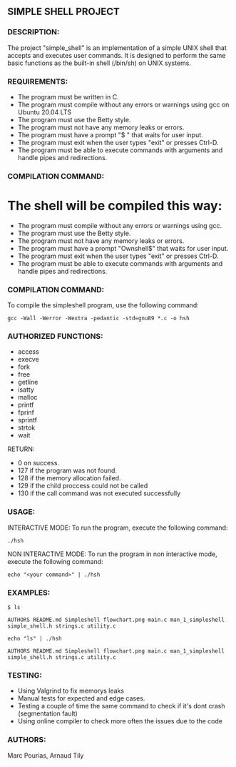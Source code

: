 ## SIMPLE SHELL PROJECT

### DESCRIPTION:
The project "simple_shell" is an implementation of a simple UNIX shell that accepts and executes user commands.
It is designed to perform the same basic functions as the built-in shell (/bin/sh) on UNIX systems.

### REQUIREMENTS:
- The program must be written in C.
- The program must compile without any errors or warnings using gcc on Ubuntu 20.04 LTS
- The program must use the Betty style.
- The program must not have any memory leaks or errors.
- The program must have a prompt "$ " that waits for user input.
- The program must exit when the user types "exit" or presses Ctrl-D.
- The program must be able to execute commands with arguments and handle pipes and redirections.

### COMPILATION COMMAND:
The shell will be compiled this way:
=======
- The program must compile without any errors or warnings using gcc.
- The program must use the Betty style.
- The program must not have any memory leaks or errors.
- The program must have a prompt "Ownshell$" that waits for user input.
- The program must exit when the user types "exit" or presses Ctrl-D.
- The program must be able to execute commands with arguments and handle pipes and redirections.

### COMPILATION COMMAND:
To compile the simpleshell program, use the following command:

```
gcc -Wall -Werror -Wextra -pedantic -std=gnu89 *.c -o hsh
```

### AUTHORIZED FUNCTIONS:
- access
- execve
- fork
- free
- getline
- isatty
- malloc
- printf
- fprinf
- sprintf
- strtok
- wait

RETURN:
- 0 on success.
- 127 if the program was not found.
- 128 if the memory allocation failed.
- 129 if the child proccess could not be called
- 130 if the call command was not executed successfully

### USAGE:
INTERACTIVE MODE:
To run the program, execute the following command:

```
./hsh
```

NON INTERACTIVE MODE:
To run the program in non interactive mode, execute the following command:

```
echo "<your command>" | ./hsh
```

### EXAMPLES:
```
$ ls

AUTHORS README.md Simpleshell flowchart.png main.c man_1_simpleshell simple_shell.h strings.c utility.c
```
```
echo "ls" | ./hsh

AUTHORS README.md Simpleshell flowchart.png main.c man_1_simpleshell simple_shell.h strings.c utility.c
```

### TESTING:
- Using Valgrind to fix memorys leaks
- Manual tests for expected and edge cases.
- Testing a couple of time the same command to check if it's dont crash (segmentation fault)
- Using online compiler to check more often the issues due to the code

### AUTHORS:
Marc Pourias, Arnaud Tily
